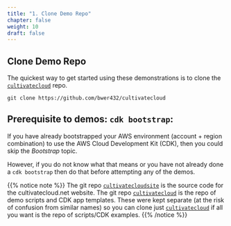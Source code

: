 ```yaml
---
title: "1. Clone Demo Repo"
chapter: false
weight: 10
draft: false
---
```


## Clone Demo Repo

The quickest way to get started using 
these demonstrations is to 
clone the [`cultivatecloud`](https://github.com/bwer432/cultivatecloud) repo.

```
git clone https://github.com/bwer432/cultivatecloud
```

## Prerequisite to demos: `cdk bootstrap`:

If you have already bootstrapped your 
AWS environment (account + region combination)
to use the AWS Cloud Development Kit (CDK),
then you could skip the *Bootstrap* topic.

However, if you do not know what that means or 
you have not already done a `cdk bootstrap`
then do that before attempting any of the demos.

{{% notice note %}}
The git repo [`cultivatecloudsite`](https://github.com/bwer432/cultivatecloudsite) is the source code for the cultivatecloud.net website.
The git repo [`cultivatecloud`](https://github.com/bwer432/cultivatecloud) is the repo of demo scripts and CDK app templates.
These were kept separate (at the risk of confusion from similar names)
so you can clone just [`cultivatecloud`](https://github.com/bwer432/cultivatecloud) if all you want is the repo of scripts/CDK examples.
{{% /notice %}}



